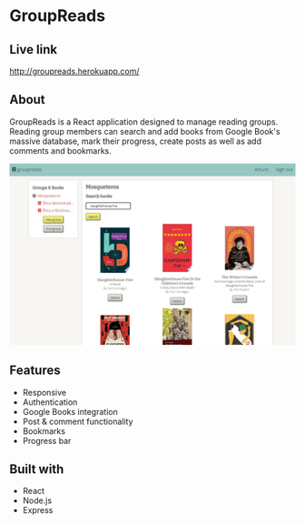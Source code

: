 # GroupReads

## Live link

http://groupreads.herokuapp.com/

## About

GroupReads is a React application designed to manage reading groups. Reading group members can search and add books from Google Book's massive database, mark their progress, create posts as well as add comments and bookmarks.

![program screenshot](https://github.com/arturo-jc/groupreads/blob/media/screenshot.jpg?raw=true)


## Features
* Responsive
* Authentication
* Google Books integration
* Post & comment functionality
* Bookmarks
* Progress bar

## Built with

* React
* Node.js
* Express